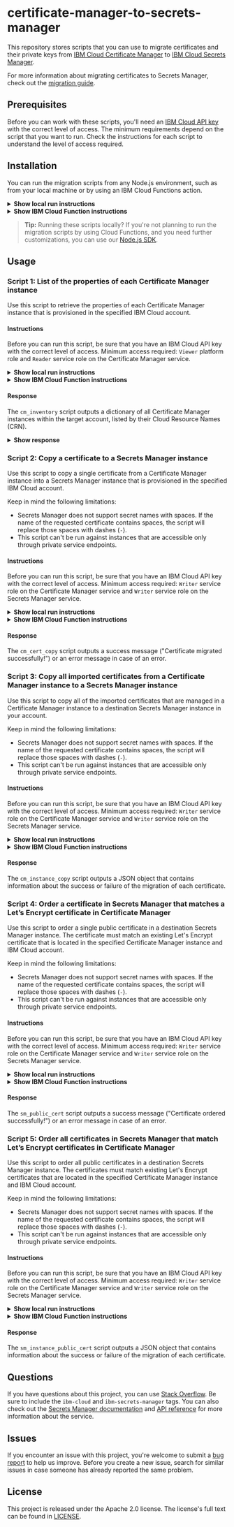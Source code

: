 # certificate-manager-to-secrets-manager

This repository stores scripts that you can use to migrate certificates and their private keys from [IBM Cloud Certificate Manager](https://www.ibm.com/cloud/certificate-manager) to [IBM Cloud Secrets Manager](https://www.ibm.com/cloud/secrets-manager).

For more information about migrating certificates to Secrets Manager, check out the [migration guide](https://cloud.ibm.com/docs/secrets-manager?topic=secrets-manager-migrate-from-certificate-manager).

## Prerequisites

Before you can work with these scripts, you'll need an [IBM Cloud API key](https://cloud.ibm.com/iam/apikeys) with the correct level of access. The minimum requirements depend on the script that you want to run. Check the instructions for each script to understand the level of access required.

## Installation

You can run the migration scripts from any Node.js environment, such as from your local machine or by using an IBM Cloud Functions action.

<details>
<summary><b>Show local run instructions</b></summary>

1. [Download and install Node.js](https://nodejs.org/en/download/). 
    
2. Download or clone this repository.

    ```sh
    git clone https://github.ibm.com/security-services/secrets-manager-cm-migration-scripts.git
    ```

3. In your project directory, install required packages using `npm`.

    ```sh
    npm install
    ```
</details>

<details>
<summary><b>Show IBM Cloud Function instructions</b></summary>

1. Choose an option for [setting up a Node.js action](https://cloud.ibm.com/docs/openwhisk?topic=openwhisk-actions).

    You can use the IBM Cloud CLI or console to create an action. To view your available actions in the console, click the **Menu** icon **> Functions > [Actions](https://cloud.ibm.com/functions/actions)**.
   
2. Create an action that uses the **Node.js 12** runtime.
</details>

>**Tip:** Running these scripts locally? If you're not planning to run the migration scripts by using Cloud Functions, and you need further customizations, you can use our [Node.js SDK](https://github.com/IBM/secrets-manager-nodejs-sdk).

## Usage 

### Script 1: List of the properties of each Certificate Manager instance

Use this script to retrieve the properties of each Certificate Manager instance that is provisioned in the specified IBM Cloud account.

#### Instructions

Before you can run this script, be sure that you have an IBM Cloud API key with the correct level of access. Minimum access required: `Viewer` platform role and `Reader` service role on the Certificate Manager service.

<details>
<summary><b>Show local run instructions</b></summary>

1. In your command line (Windows or macOS / Linux), change into the directory that contains the `cm_migration.js` file.
2. Create the following environment variable:

    ```sh
    export CM_APIKEY=<api_key>
    ```

    Variable | Description
    --- | ---
    `CM_APIKEY` | The API key that has access to Certificate Manager instances in the target IBM Cloud account.
    `IS_TEST_ACCOUNT` | **For internal IBM teams only.** Optional. Set this variable to `true` if you are using an API key in your test IBM Cloud account. Otherwise, set to `false` (default). 


3. Run the script by using the following command:

    ```sh 
    npm run cm_inventory
    ```
</details>

<details>
<summary><b>Show IBM Cloud Function instructions</b></summary>

1. In the IBM Cloud console, click the **Menu** icon **> Functions > [Actions](https://cloud.ibm.com/functions/actions)**.
   
    If you haven't created an action yet, create one using the Node.js 12 runtime.
2. Copy the content of the `cm_migration.js` file into your IBM Cloud Functions action code.
3. Add the following parameters:

    ```sh
    SCRIPT_NAME=cm_inventory
    CM_APIKEY=<api_key>
    ```
    
    Parameter | Description
    --- | ---
    `SCRIPT_NAME` | Targets the script to run. To retrieve the properties of your Certificate Manager instances, use `cm_inventory`.
    `CM_APIKEY` | The API key that has access to Certificate Manager instances in the target IBM Cloud account.
    `IS_TEST_ACCOUNT` | **For internal IBM teams only.** Optional. Set this variable to `true` if you are using an API key in your test IBM Cloud account. Otherwise, set to `false` (default). 


4. Click **Invoke** to run the script.

</details>
 
#### Response

The `cm_inventory` script outputs a dictionary of all Certificate Manager instances within the target account, listed by their Cloud Resource Names (CRN).

<details>
<summary><b>Show response</b></summary>

For each instance, the following data is displayed:

Property | Description
--- | ---
Region | The region in which the Certificate Manager instance is located.
Resource group ID | The ID of the resource group that contains the Certificate Manager instance.
Name | The name of the Certificate Manager instance.
CRN | The Cloud Resource Name (CRN) that uniquely identifies the Certificate Manager instance.
Is BYOK | Specifies whether the instance is integrated with a key management service (KMS), such as IBM Key Protect, that supports Bring Your Own Keys or [customer-managed encryption](https://cloud.ibm.com/docs/certificate-manager?topic=certificate-manager-mng-data#about-encryption).<br><br><ul><li>`kms_info`: The ID and URL of the KMS instance that is associated with the Certificate Manager instance.</li><li>`tek_id`: The CRN of the root key that is associated with the Certificate Manager instance. 
Is private only | Specifies whether the instance is accessible only through [private service endpoints](https://cloud.ibm.com/docs/certificate-manager?topic=certificate-manager-service-connection).
Number of managed certificates | Not supported for private-only instances.
Number of configured notification channels | Not supported for private-only instances.
List of certificate IDs (CRN) | Not supported for private-only instances.
</details>

### Script 2: Copy a certificate to a Secrets Manager instance

Use this script to copy a single certificate from a Certificate Manager instance into a Secrets Manager instance that is provisioned in the specified IBM Cloud account.

Keep in mind the following limitations:

* Secrets Manager does not support secret names with spaces. If the name of the requested certificate contains spaces, the script will replace those spaces with dashes (`-`).
* This script can't be run against instances that are accessible only through private service endpoints. 

#### Instructions

Before you can run this script, be sure that you have an IBM Cloud API key with the correct level of access. Minimum access required: `Writer` service role on the Certificate Manager service and `Writer` service role on the Secrets Manager service.

<details>
<summary><b>Show local run instructions</b></summary>

1. In your command line (Windows or macOS / Linux), change into the directory that contains the `cm_migration.js` file.
2. Create the following environment variables:

    ```sh
    export CM_APIKEY=<your_certificate_manager_api_key>
    export SM_APIKEY=<your_secrets_manager_api_key>
    export CM_INSTANCE_CRN=<certificate_manager_instance_CRN>
    export SM_INSTANCE_CRN=<secrets_manager_instance_CRN>
    export CERTIFICATE_ID=<certificate_UUID>
    ```

    Variable | Description
    --- | ---
    `CM_APIKEY` | The API key that has access to the Certificate Manager instance that contains the certificate that you want to copy.
    `SM_APIKEY` | The API key that has access to the Secrets Manager instance where you'd like to copy your certificate to.
    `CM_INSTANCE_CRN` | The Cloud Resource Name (CRN) that uniquely identifies the Certificate Manager instance. 
    `SM_INSTANCE_CRN` | The Cloud Resource Name (CRN) that uniquely identifies the Certificate Manager instance. You can find the CRN of your instance in the **Settings** page of the Secrets Manager service dashboard. 
    `CERTIFICATE_ID` | The ID (UUID) of the requested certificate.
    `SECRET_GROUP_NAME` | Optional. The name of the secret group in the target Secrets Manager instance that you want to assign to the certificate.
    `ONLY_IMPORTED` | Optional. Specifies whether the script should migrate imported certificates only. To copy imported certificates only, set to `true` (default). If otherwise, set to `false`.


3. Run the script by using the following command:

    ```sh 
    npm run cm_cert_copy
    ```
</details>

<details>
<summary><b>Show IBM Cloud Function instructions</b></summary>

1. In the IBM Cloud console, click the **Menu** icon **> Functions > [Actions](https://cloud.ibm.com/functions/actions)**.
   
    If you haven't created an action yet, create one using the Node.js 12 runtime.
2. Copy the content of the `cm_migration.js` file into your IBM Cloud Functions action code.
3. Add the following parameters:

    ```sh
    SCRIPT_NAME=cm_cert_copy
    CM_APIKEY=<your_certificate_manager_api_key>
    SM_APIKEY=<your_secrets_manager_api_key>
    CM_INSTANCE_CRN=<certificate_manager_instance_CRN>
    SM_INSTANCE_CRN=<secrets_manager_instance_CRN>
    CERTIFICATE_ID=<certificate_UUID>
    ```
    
    Parameter | Description
    --- | ---
    `SCRIPT_NAME` | Targets the script to run. To copy a single certificate from a Certificate Manager instance to a Secrets Manager instance, use `cm_cert_copy`.
    `CM_APIKEY` | The API key that has access to the Certificate Manager instance that contains the certificate that you want to copy.
    `SM_APIKEY` | The API key that has access to the Secrets Manager instance where you'd like to copy your certificate to.
    `CM_INSTANCE_CRN` | The Cloud Resource Name (CRN) that uniquely identifies the Certificate Manager instance. 
    `SM_INSTANCE_CRN` | The Cloud Resource Name (CRN) that uniquely identifies the Certificate Manager instance. You can find the CRN of your instance in the **Settings** page of the Secrets Manager service dashboard. 
    `CERTIFICATE_ID` | The ID (UUID) of the requested certificate.
    `SECRET_GROUP_NAME` | Optional. The name of the secret group in the target Secrets Manager instance that you want to assign to the certificate.
    `ONLY_IMPORTED` | Optional. Specifies whether the script should migrate imported certificates only. To copy imported certificates only, set to `true` (default). If otherwise, set to `false`.

4. Click **Invoke** to run the script.

</details>

#### Response

The `cm_cert_copy` script outputs a success message ("Certificate migrated successfully!") or an error message in case of an error.

### Script 3: Copy all imported certificates from a Certificate Manager instance to a Secrets Manager instance

Use this script to copy all of the imported certificates that are managed in a Certificate Manager instance to a destination Secrets Manager instance in your account.

Keep in mind the following limitations:

* Secrets Manager does not support secret names with spaces. If the name of the requested certificate contains spaces, the script will replace those spaces with dashes (`-`).
* This script can't be run against instances that are accessible only through private service endpoints. 

#### Instructions

Before you can run this script, be sure that you have an IBM Cloud API key with the correct level of access. Minimum access required: `Writer` service role on the Certificate Manager service and `Writer` service role on the Secrets Manager service.

<details>
<summary><b>Show local run instructions</b></summary>

1. In your command line (Windows or macOS / Linux), change into the directory that contains the `cm_migration.js` file.
2. Create the following environment variables:

    ```sh
    export CM_APIKEY=<your_certificate_manager_api_key>
    export SM_APIKEY=<your_secrets_manager_api_key>
    export CM_INSTANCE_CRN=<certificate_manager_instance_CRN>
    export SM_INSTANCE_CRN=<secrets_manager_instance_CRN>
    ```

    Variable | Description
    --- | ---
    `CM_APIKEY` | The API key that has access to the Certificate Manager instance that contains the certificates that you want to copy.
    `SM_APIKEY` | The API key that has access to the Secrets Manager instance where you'd like to copy your certificates to.
    `CM_INSTANCE_CRN` | The Cloud Resource Name (CRN) that uniquely identifies the Certificate Manager instance. 
    `SM_INSTANCE_CRN` | The Cloud Resource Name (CRN) that uniquely identifies the Certificate Manager instance. You can find the CRN of your instance in the **Settings** page of the Secrets Manager service dashboard. 
    `SECRET_GROUP_NAME` | Optional. The name of the secret group in the target Secrets Manager instance that you want to assign to the certificates.
    `ONLY_IMPORTED` | Optional. Specifies whether the script should migrate imported certificates only. To copy imported certificates only, set to `true` (default). If otherwise, set to `false`.


3. Run the script by using the following command:

    ```sh 
    npm run cm_instance_copy
    ```
</details>

<details>
<summary><b>Show IBM Cloud Function instructions</b></summary>


1. In the IBM Cloud console, click the **Menu** icon **> Functions > [Actions](https://cloud.ibm.com/functions/actions)**.
   
    If you haven't created an action yet, create one using the Node.js 12 runtime.
2. Copy the content of the `cm_migration.js` file into your cloud function action code.
3. Add the following parameters:

    ```sh
    SCRIPT_NAME=cm_instance_copy
    CM_APIKEY=<your_certificate_manager_api_key>
    SM_APIKEY=<your_secrets_manager_api_key>
    CM_INSTANCE_CRN=<certificate_manager_instance_CRN>
    SM_INSTANCE_CRN=<secrets_manager_instance_CRN>
    ```
    
    Parameter | Description
    --- | ---
    `SCRIPT_NAME` | Targets the script to run. To copy all certificates from a Certificate Manager instance to a Secrets Manager instance, use `cm_instance_copy`.
    `CM_APIKEY` | The API key that has access to the Certificate Manager instance that contains the certificates that you want to copy.
    `SM_APIKEY` | The API key that has access to the Secrets Manager instance where you'd like to copy your certificates to.
    `CM_INSTANCE_CRN` | The Cloud Resource Name (CRN) that uniquely identifies the Certificate Manager instance. 
    `SM_INSTANCE_CRN` | The Cloud Resource Name (CRN) that uniquely identifies the Certificate Manager instance. You can find the CRN of your instance in the **Settings** page of the Secrets Manager service dashboard. 
    `SECRET_GROUP_NAME` | Optional. The name of the secret group in the target Secrets Manager instance that you want to assign to the certificates.
    `ONLY_IMPORTED` | Optional. Specifies whether the script should migrate imported certificates only. To copy imported certificates only, set to `true` (default). If otherwise, set to `false`.


4. Click **Invoke** to run the script.

</details>

#### Response

The `cm_instance_copy` script outputs a JSON object that contains information about the success or failure of the migration of each certificate.

### Script 4: Order a certificate in Secrets Manager that matches a Let’s Encrypt certificate in Certificate Manager

Use this script to order a single public certificate in a destination Secrets Manager instance. The certificate must match an existing Let's Encrypt certificate that is located in the specified Certificate Manager instance and IBM Cloud account.

Keep in mind the following limitations:

* Secrets Manager does not support secret names with spaces. If the name of the requested certificate contains spaces, the script will replace those spaces with dashes (`-`).
* This script can't be run against instances that are accessible only through private service endpoints. 

#### Instructions

Before you can run this script, be sure that you have an IBM Cloud API key with the correct level of access. Minimum access required: `Writer` service role on the Certificate Manager service and `Writer` service role on the Secrets Manager service.

<details>
<summary><b>Show local run instructions</b></summary>

1. In your command line (Windows or macOS / Linux), change into the directory that contains the `cm_migration.js` file.
2. Create the following environment variables:

    ```sh
    export CM_APIKEY=<your_certificate_manager_api_key>
    export SM_APIKEY=<your_secrets_manager_api_key>
    export CM_INSTANCE_CRN=<certificate_manager_instance_CRN>
    export SM_INSTANCE_CRN=<secrets_manager_instance_CRN>
    export CERTIFICATE_ID=<certificate_UUID>
    export CA_CONFIGURATION_NAME=<ca_configuration_name>
    export DNS_PROVIDER_CONFIGURATION_NAME=<dns_provider_configuration_name>
    ```

    Variable | Description
    --- | ---
    `CM_APIKEY` | The API key that has access to the Certificate Manager instance that contains the certificate that you want to order in Secrets Manager.
    `SM_APIKEY` | The API key that has access to the Secrets Manager instance where you'd like to order the certificate.
    `CM_INSTANCE_CRN` | The Cloud Resource Name (CRN) that uniquely identifies the Certificate Manager instance. 
    `SM_INSTANCE_CRN` | The Cloud Resource Name (CRN) that uniquely identifies the Certificate Manager instance. You can find the CRN of your instance in the **Settings** page of the Secrets Manager service dashboard. 
    `CERTIFICATE_ID` | The ID (UUID) of the requested certificate.
    `CA_CONFIGURATION_NAME` | The name of the certificate authority (CA) configuration in Secrets Manager.
    `DNS_PROVIDER_CONFIGURATION_NAME` | The name of the DNS provider configuration in Secrets Manager.
    `SECRET_GROUP_NAME` | Optional. The name of the secret group in the target Secrets Manager instance that you want to assign to the certificate.
    `BUNDLE_CERTS` | Optional. Set to `false` for the certificate file to contain only the issued certificate, and `true` (default) otherwise.
    

3. Run the script by using the following command:

    ```sh 
    npm run sm_public_cert
    ```
</details>

<details>
<summary><b>Show IBM Cloud Function instructions</b></summary>

1. In the IBM Cloud console, click the **Menu** icon **> Functions > [Actions](https://cloud.ibm.com/functions/actions)**.
   
    If you haven't created an action yet, create one using the Node.js 12 runtime.
2. Copy the content of the `cm_migration.js` file into your IBM Cloud Functions action code.
3. Add the following parameters:

    ```sh
    SCRIPT_NAME=sm_public_cert
    CM_APIKEY=<your_certificate_manager_api_key>
    SM_APIKEY=<your_secrets_manager_api_key>
    CM_INSTANCE_CRN=<certificate_manager_instance_CRN>
    SM_INSTANCE_CRN=<secrets_manager_instance_CRN>
    CERTIFICATE_ID=<certificate_UUID>
    CA_CONFIGURATION_NAME=<ca_configuration_name>
    DNS_PROVIDER_CONFIGURATION_NAME=<dns_provider_configuration_name>
    ```
    
    Parameter | Description
    --- | ---
    `SCRIPT_NAME` | Targets the script to run. To order a certificate in Secrets Manager that matches a Let’s Encrypt certificate in CM, use `sm_public_cert`.
    `CM_APIKEY` | The API key that has access to the Certificate Manager instance that contains the certificate that you want to order in Secrets Manager.
    `SM_APIKEY` | The API key that has access to the Secrets Manager instance where you'd like to order the certificate.
    `CM_INSTANCE_CRN` | The Cloud Resource Name (CRN) that uniquely identifies the Certificate Manager instance. 
    `SM_INSTANCE_CRN` | The Cloud Resource Name (CRN) that uniquely identifies the Certificate Manager instance. You can find the CRN of your instance in the **Settings** page of the Secrets Manager service dashboard. 
    `CERTIFICATE_ID` | The ID (UUID) of the requested certificate.
    `CA_CONFIGURATION_NAME` | The name of the certificate authority (CA) configuration in Secrets Manager.
    `DNS_PROVIDER_CONFIGURATION_NAME` | The name of the DNS provider configuration in Secrets Manager.
    `SECRET_GROUP_NAME` | Optional. The name of the secret group in the target Secrets Manager instance that you want to assign to the certificate.
    `BUNDLE_CERTS` | Optional. Set to `false` for the certificate file to contain only the issued certificate, and `true` (default) if otherwise.


4. Click **Invoke** to run the script.

</details>

#### Response

The `sm_public_cert` script outputs a success message ("Certificate ordered successfully!") or an error message in case of an error.

### Script 5: Order all certificates in Secrets Manager that match Let’s Encrypt certificates in Certificate Manager

Use this script to order all public certificates in a destination Secrets Manager instance. The certificates must match existing Let's Encrypt certificates that are located in the specified Certificate Manager instance and IBM Cloud account.

Keep in mind the following limitations:

* Secrets Manager does not support secret names with spaces. If the name of the requested certificate contains spaces, the script will replace those spaces with dashes (`-`).
* This script can't be run against instances that are accessible only through private service endpoints. 

#### Instructions

Before you can run this script, be sure that you have an IBM Cloud API key with the correct level of access. Minimum access required: `Writer` service role on the Certificate Manager service and `Writer` service role on the Secrets Manager service.

<details>
<summary><b>Show local run instructions</b></summary>

1. In your command line (Windows or macOS / Linux), change into the directory that contains the `cm_migration.js` file.
2. Create the following environment variables:

    ```sh
    export SCRIPT_NAME=sm_instance_public_cert
    export CM_APIKEY=<your_certificate_manager_api_key>
    export SM_APIKEY=<your_secrets_manager_api_key>
    export CM_INSTANCE_CRN=<certificate_manager_instance_CRN>
    export SM_INSTANCE_CRN=<secrets_manager_instance_CRN>
    export CA_CONFIGURATION_NAME=<ca_configuration_name>
    export DNS_PROVIDER_CONFIGURATION_NAME=<dns_provider_configuration_name>
    ```

    Variable | Description
    --- | ---
    `SCRIPT_NAME` | Targets the script to run. To order all of the certificates in Secrets Manager that matches a Let’s Encrypt certificate in a specific instance of CM, use `sm_instance_public_cert`.
    `CM_APIKEY` | The API key that has access to the Certificate Manager instance that contains the certificates that you want to order in Secrets Manager.
    `SM_APIKEY` | The API key that has access to the Secrets Manager instance where you'd like to order the certificates.
    `CM_INSTANCE_CRN` | The Cloud Resource Name (CRN) that uniquely identifies the Certificate Manager instance. 
    `SM_INSTANCE_CRN` | The Cloud Resource Name (CRN) that uniquely identifies the Certificate Manager instance. You can find the CRN of your instance in the **Settings** page of the Secrets Manager service dashboard. 
    `CA_CONFIGURATION_NAME` | The name of the certificate authority (CA) configuration in Secrets Manager. 
    `DNS_PROVIDER_CONFIGURATION_NAME` | The name of the DNS provider configuration in Secrets Manager.
    `SECRET_GROUP_NAME` | Optional. The name of the secret group in the target Secrets Manager instance that you want to assign to the certificate.
    `BUNDLE_CERTS` | Optional. Set to `false` for the certificate file to contain only the issued certificate, and `true` (default) if otherwise.


3. Run the script by using the following command:

    ```sh 
    npm run sm_instance_public_cert
    ```
</details>

<details>
<summary><b>Show IBM Cloud Function instructions</b></summary>

1. In the IBM Cloud console, click the **Menu** icon **> Functions > [Actions](https://cloud.ibm.com/functions/actions)**.
   
    If you haven't created an action yet, create one using the Node.js 12 runtime.
2. Copy the content of the `cm_migration.js` file into your cloud function action code.
3. Add the following parameters:

    ```sh
    SCRIPT_NAME=sm_instance_public_cert
    CM_APIKEY=<your_certificate_manager_api_key>
    SM_APIKEY=<your_secrets_manager_api_key>
    CM_INSTANCE_CRN=<certificate_manager_instance_CRN>
    SM_INSTANCE_CRN=<secrets_manager_instance_CRN>
    CA_CONFIGURATION_NAME=<ca_configuration_name>
    DNS_PROVIDER_CONFIGURATION_NAME=<dns_provider_configuration_name>
    ```
    
    Parameter | Description
    --- | ---
    `SCRIPT_NAME` | Targets the script to run. To order all of the certificates in Secrets Manager that matches a Let’s Encrypt certificate in a specific instance of CM, use `sm_instance_public_cert`.
    `CM_APIKEY` | The API key that has access to the Certificate Manager instance that contains the certificates that you want to order in Secrets Manager.
    `SM_APIKEY` | The API key that has access to the Secrets Manager instance where you'd like to order the certificates.
    `CM_INSTANCE_CRN` | The Cloud Resource Name (CRN) that uniquely identifies the Certificate Manager instance. 
    `SM_INSTANCE_CRN` | The Cloud Resource Name (CRN) that uniquely identifies the Certificate Manager instance. You can find the CRN of your instance in the **Settings** page of the Secrets Manager service dashboard. 
    `CA_CONFIGURATION_NAME` | The name of the certificate authority (CA) configuration in Secrets Manager.
    `DNS_PROVIDER_CONFIGURATION_NAME` | The name of the DNS provider configuration in Secrets Manager.
    `SECRET_GROUP_NAME` | Optional. The name of the secret group in the target Secrets Manager instance that you want to assign to the certificate.
    `BUNDLE_CERTS` | Optional. Set to `false` for the certificate file to contain only the issued certificate, and `true` (default) if otherwise.


4. Click **Invoke** to run the script.

</details>

#### Response

The `sm_instance_public_cert` script outputs a JSON object that contains information about the success or failure of the migration of each certificate.

## Questions

If you have questions about this project, you can use [Stack Overflow](https://stackoverflow.com/questions/tagged/ibm-secrets-manager). Be sure to include the `ibm-cloud` and `ibm-secrets-manager` tags. You can also check out the [Secrets Manager documentation](https://cloud.ibm.com/docs/secrets-manager) and [API reference](https://cloud.ibm.com/apidocs/secrets-manager) for more information about the service.

## Issues

If you encounter an issue with this project, you're welcome to submit a [bug report](https://github.com/ibm-cloud-security/certificate-manager-to-secrets-manager/issues) to help us improve. Before you create a new issue, search for similar issues in case someone has already reported the same problem.

## License

This project is released under the Apache 2.0 license. The license's full text can be found in [LICENSE](LICENSE).

